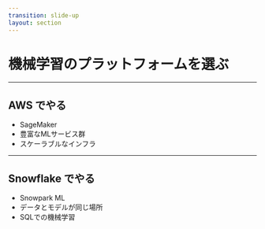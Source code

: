 ```yaml
---
transition: slide-up
layout: section
---
```


# 機械学習のプラットフォームを選ぶ

---

## AWS でやる

- SageMaker
- 豊富なMLサービス群
- スケーラブルなインフラ

---

## Snowflake でやる

- Snowpark ML
- データとモデルが同じ場所
- SQLでの機械学習
